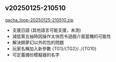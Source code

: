 ## v20250125-210510

[gacha_loop-20250125-210510.zip](https://mega.nz/file/VU81XCbS#UD7jR07xahZjBG-EfPH87W8i60jm1Y63qm6PWbE1oqM)

- 支援日語 (其他語言可能支援，未測)
- 減低第五抽時因操作太快而令遊戲介面當機的可能性
- 解決開夢幻以外的包的問題
- 玩家名稱加入新參數 {TG1}/{TG2}/../{TG10}
- 可定義備份模擬器的名字
